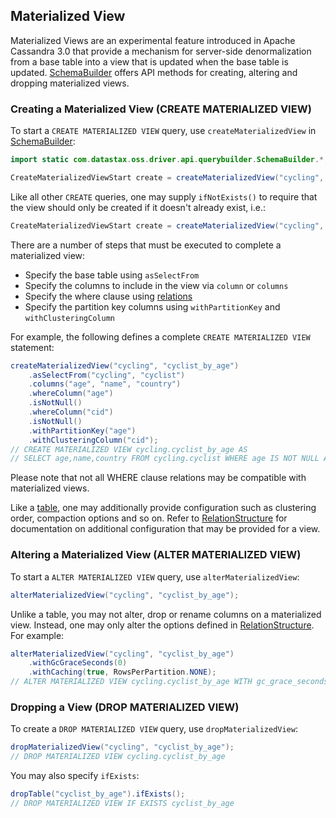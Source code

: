 ## Materialized View

Materialized Views are an experimental feature introduced in Apache Cassandra 3.0 that provide a
mechanism for server-side denormalization from a base table into a view that is updated when the
base table is updated. [SchemaBuilder] offers API methods for creating, altering and dropping
materialized views.

### Creating a Materialized View (CREATE MATERIALIZED VIEW)

To start a `CREATE MATERIALIZED VIEW` query, use `createMaterializedView` in [SchemaBuilder]:

```java
import static com.datastax.oss.driver.api.querybuilder.SchemaBuilder.*;

CreateMaterializedViewStart create = createMaterializedView("cycling", "cyclist_by_age");
```

Like all other `CREATE` queries, one may supply `ifNotExists()` to require that the view should only
be created if it doesn't already exist, i.e.:

```java
CreateMaterializedViewStart create = createMaterializedView("cycling", "cyclist_by_age").ifNotExists();
```

There are a number of steps that must be executed to complete a materialized view:

* Specify the base table using `asSelectFrom`
* Specify the columns to include in the view via `column` or `columns` 
* Specify the where clause using [relations](../../relation)
* Specify the partition key columns using `withPartitionKey` and `withClusteringColumn`

For example, the following defines a complete `CREATE MATERIALIZED VIEW` statement:

```java
createMaterializedView("cycling", "cyclist_by_age")
    .asSelectFrom("cycling", "cyclist")
    .columns("age", "name", "country")
    .whereColumn("age")
    .isNotNull()
    .whereColumn("cid")
    .isNotNull()
    .withPartitionKey("age")
    .withClusteringColumn("cid");
// CREATE MATERIALIZED VIEW cycling.cyclist_by_age AS
// SELECT age,name,country FROM cycling.cyclist WHERE age IS NOT NULL AND cid IS NOT NULL PRIMARY KEY(age,cid) 
```

Please note that not all WHERE clause relations may be compatible with materialized views.

Like a [table](../table), one may additionally provide configuration such as clustering order,
compaction options and so on.  Refer to [RelationStructure] for documentation on additional
configuration that may be provided for a view.

### Altering a Materialized View (ALTER MATERIALIZED VIEW)

To start a `ALTER MATERIALIZED VIEW` query, use `alterMaterializedView`:

```java
alterMaterializedView("cycling", "cyclist_by_age");
```

Unlike a table, you may not alter, drop or rename columns on a materialized view.  Instead, one may
only alter the options defined in [RelationStructure].  For example:

```java
alterMaterializedView("cycling", "cyclist_by_age")
    .withGcGraceSeconds(0)
    .withCaching(true, RowsPerPartition.NONE);
// ALTER MATERIALIZED VIEW cycling.cyclist_by_age WITH gc_grace_seconds=0 AND caching={'keys':'ALL','rows_per_partition':'NONE'}
```

### Dropping a View (DROP MATERIALIZED VIEW)

To create a `DROP MATERIALIZED VIEW` query, use `dropMaterializedView`:

```java
dropMaterializedView("cycling", "cyclist_by_age");
// DROP MATERIALIZED VIEW cycling.cyclist_by_age
```

You may also specify `ifExists`:

```java
dropTable("cyclist_by_age").ifExists();
// DROP MATERIALIZED VIEW IF EXISTS cyclist_by_age
```

[SchemaBuilder]:     https://docs.datastax.com/en/drivers/java/4.2/com/datastax/oss/driver/api/querybuilder/SchemaBuilder.html
[RelationStructure]: https://docs.datastax.com/en/drivers/java/4.2/com/datastax/oss/driver/api/querybuilder/schema/RelationStructure.html
